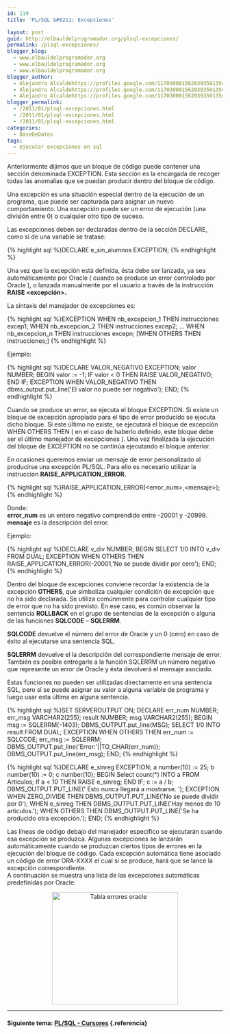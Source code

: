 ```yaml
---
id: 119
title: 'PL/SQL &#8211; Excepciones'

layout: post
guid: http://elbauldelprogramador.org/plsql-excepciones/
permalink: /plsql-excepciones/
blogger_blog:
  - www.elbauldelprogramador.org
  - www.elbauldelprogramador.org
  - www.elbauldelprogramador.org
blogger_author:
  - Alejandro Alcaldehttps://profiles.google.com/117030001562039350135noreply@blogger.com
  - Alejandro Alcaldehttps://profiles.google.com/117030001562039350135noreply@blogger.com
  - Alejandro Alcaldehttps://profiles.google.com/117030001562039350135noreply@blogger.com
blogger_permalink:
  - /2011/01/plsql-excepciones.html
  - /2011/01/plsql-excepciones.html
  - /2011/01/plsql-excepciones.html
categories:
  - BaseDeDatos
tags:
  - ejecutar excepciones en sql
---
```

<div class="icosql">
</div>

<!--INFOLINKS_ON-->

  
Anteriormente dijimos que un bloque de código puede contener una sección denominada EXCEPTION. Esta sección es la encargada de recoger todas las anomalías que se puedan producir dentro del bloque de código.

Una excepción es una situación especial dentro de la ejecución de un programa, que puede ser capturada para asignar un nuevo comportamiento. Una excepción puede ser un error de ejecución (una división entre 0) o cualquier otro tipo de suceso.

Las excepciones deben ser declaradas dentro de la sección DECLARE, como si de una variable se tratase:  
<!--INFOLINKS_OFF-->

{% highlight sql %}DECLARE
e_sin_alumnos EXCEPTION;
{% endhighlight %}

  
<!--more-->

  
<!--INFOLINKS_ON-->

  
Una vez que la excepción está definida, ésta debe ser lanzada, ya sea automáticamente por Oracle ( cuando se produce un error controlado por Oracle ), o lanzada manualmente por el usuario a través de la instrucción **RAISE <excepción>.**

La sintaxis del manejador de excepciones es:<!--INFOLINKS_OFF-->

{% highlight sql %}EXCEPTION
  WHEN nb_excepcion_1 THEN
    instrucciones excep1;
  WHEN nb_excepcion_2 THEN
    instrucciones excep2;
  ...
  WHEN nb_excepcion_n THEN
    instrucciones excepn;
  [WHEN OTHERS THEN
    instrucciones;]
{% endhighlight %}

Ejemplo:

{% highlight sql %}DECLARE
  VALOR_NEGATIVO EXCEPTION;
  valor NUMBER;
BEGIN
  valor := -1;
  IF valor &lt; 0 THEN
    RAISE VALOR_NEGATIVO;
  END IF;
  EXCEPTION
    WHEN VALOR_NEGATIVO THEN
    dbms_output.put_line('El valor no puede ser negativo');
END;
{% endhighlight %}

<!--INFOLINKS_ON-->

  
Cuando se produce un error, se ejecuta el bloque EXCEPTION. Si existe un bloque de excepción apropiado para el tipo de error producido se ejecuta dicho bloque. Si este último no existe, se ejecutará el bloque de excepción WHEN OTHERS THEN ( en el caso de haberlo definido, este bloque debe ser el último manejador de excepciones ). Una vez finalizada la ejecución del bloque de EXCEPTION no se continúa ejecutando el bloque anterior.

En ocasiones queremos enviar un mensaje de error personalizado al producirse una excepción PL/SQL. Para ello es necesario utilizar la instruccion **RAISE\_APPLICATION\_ERROR.**  
<!--INFOLINKS_OFF-->

{% highlight sql %}RAISE_APPLICATION_ERROR(&lt;error_num>,&lt;mensaje>);{% endhighlight %}

<!--INFOLINKS_ON-->

  
Donde:  
**error_num** es un entero negativo comprendido entre -20001 y -20999.  
**mensaje** es la descripción del error.

Ejemplo:  
  
<!--INFOLINKS_OFF-->

{% highlight sql %}DECLARE
  v_div NUMBER;
BEGIN
  SELECT 1/0 INTO v_div FROM DUAL;
EXCEPTION
  WHEN OTHERS THEN
    RAISE_APPLICATION_ERROR(-20001,'No se puede dividir por cero');
END;
{% endhighlight %}

<!--INFOLINKS_ON-->

  
Dentro del bloque de excepciones conviene recordar la existencia de la excepción **OTHERS**, que simboliza cualquier condición de excepción que no ha sido declarada. Se utiliza comúnmente para controlar cualquier tipo de error que no ha sido previsto. En ese caso, es común observar la sentencia **ROLLBACK** en el grupo de sentencias de la excepción o alguna de las funciones **SQLCODE** – **SQLERRM**.

**SQLCODE** devuelve el número del error de Oracle y un 0 (cero) en caso de éxito al ejecutarse una sentencia SQL.

**SQLERRM** devuelve el la descripción del correspondiente mensaje de error. También es posible entregarle a la función SQLERRM un número negativo que represente un error de Oracle y ésta devolverá el mensaje asociado.

Estas funciones no pueden ser utilizadas directamente en una sentencia SQL, pero sí se puede asignar su valor a alguna variable de programa y luego usar esta última en alguna sentencia.  
<!--INFOLINKS_OFF-->

{% highlight sql %}SET SERVEROUTPUT ON;
DECLARE
  err_num NUMBER;
  err_msg VARCHAR2(255);
  result NUMBER;
  msg VARCHAR2(255);
BEGIN
  msg := SQLERRM(-1403);
  DBMS_OUTPUT.put_line(MSG);
  SELECT 1/0 INTO result FROM DUAL;
EXCEPTION
  WHEN OTHERS THEN
    err_num := SQLCODE;
    err_msg := SQLERRM;
    DBMS_OUTPUT.put_line('Error:'||TO_CHAR(err_num));
    DBMS_OUTPUT.put_line(err_msg);
END;
{% endhighlight %}



{% highlight sql %}DECLARE
  e_sinreg EXCEPTION;
  a number(10) := 25;
  b number(10) := 0;
  c number(10);
BEGIN
  Select count(*) INTO a FROM Articulos;
  If a &lt; 10 THEN
    RAISE e_sinreg;
  END IF;
  c := a / b;
  DBMS_OUTPUT.PUT_LINE(' Esto nunca llegará a mostrarse. ');
EXCEPTION
  WHEN ZERO_DIVIDE THEN DBMS_OUTPUT.PUT_LINE('No se puede dividir por 0');
  WHEN e_sinreg THEN DBMS_OUTPUT.PUT_LINE('Hay menos de 10 articulos.');
  WHEN OTHERS THEN DBMS_OUTPUT.PUT_LINE('Se ha producido otra excepción.');
END;
{% endhighlight %}

<!--INFOLINKS_ON-->

  
Las líneas de código debajo del manejador específico se ejecutarán cuando esa excepción se produzca. Algunas excepciones se lanzarán automáticamente cuando se produzcan ciertos tipos de errores en la ejecución del bloque de código. Cada excepción automática tiene asociado un código de error ORA-XXXX el cual si se produce, hará que se lance la excepción correspondiente.  
A continuación se muestra una lista de las excepciones automáticas predefinidas por Oracle:

<div class="separator" style="clear: both; text-align: center;">
  <a href="http://2.bp.blogspot.com/_IlK2pNFFgGM/TUWDM6WfCxI/AAAAAAAAATM/0b1NleX1IY4/s1600/image.0WG9PV" imageanchor="1" style="margin-left:1em; margin-right:1em"><img border="0" height="262" width="294" alt="Tabla errores oracle" title="Tabla errores oracle" src="http://2.bp.blogspot.com/_IlK2pNFFgGM/TUWDM6WfCxI/AAAAAAAAATM/0b1NleX1IY4/s320/image.0WG9PV" /></a>
</div>

<!--INFOLINKS_OFF-->

* * *

#### Siguiente tema: [PL/SQL - Cursores][1] {.referencia}



 [1]: http://elbauldelprogramador.com/plsql-cursores/